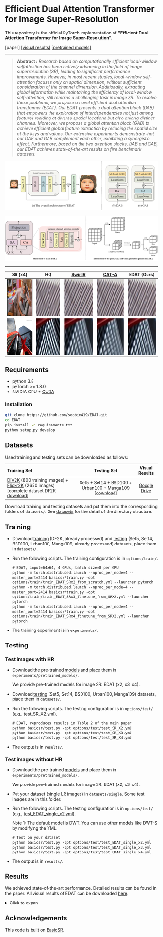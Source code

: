 # Efficient Dual Attention Transformer for Image Super-Resolution
This repository is the official PyTorch implementation of **"Efficient Dual Attention Transformer for Image Super-Resolution".**

[paper] [[visual results]](https://drive.google.com/drive/folders/1b-JuaImuZ3j9hdBnQX8pRSWg7zOB2gJC) [[pretrained models]](https://drive.google.com/drive/folders/1xu2bz72zmdzbpZanOc9F__C8ctL3FH3z)

---

> **Abstract :** *Research based on computationally efficient local-window selfattention has been actively advancing in the field of image superresolution (SR), leading to significant performance improvements. However, in most recent studies, local-window self-attention focuses only on spatial dimension, without sufficient consideration of the channel dimension. Additionally, extracting global information while maintaining the efficiency of local-window self-attention, still remains a challenging task in image SR. To resolve these problems, we propose a novel efficient dual attention transformer (EDAT). Our EDAT presents a dual attention block (DAB) that empowers the exploration of interdependencies not just among features residing at diverse spatial locations but also among distinct channels. Moreover, we propose a global attention block (GAB) to achieve efficient global feature extraction by reducing the spatial size of the keys and values. Our extensive experiments demonstrate that our DAB and GAB complement each other, exhibiting a synergistic effect. Furthermore, based on the two attention blocks, DAB and GAB, our EDAT achieves state-of-the-art results on five benchmark datasets.*

![](figs/EDAT.png) 

<p align="center"><img src="figs/EDAT_2.png"  width=1000>

---

|                     SR (x4)                  |                        HQ                                              | [SwinIR](https://github.com/JingyunLiang/SwinIR) |  [CAT-A](https://github.com/zhengchen1999/CAT)      |                  EDAT (Ours)                   |
| :------------------------------------------: | :-----------------------------------------------:                     | :----------------------------------------------: | :-------------------------------------------: | :-------------------------------------------: |
| <img src="figs/barbara_SR_x4.png" height=120 width=175>| <img src="figs/barbara_HR_x4.jpg" height=120 width=175>     | <img src="figs/barbara_SwinIR_x4.jpg" height=120 width=175>| <img src="figs/barbara_CAT-A_x4.jpg" height=120 width=175>| <img src="figs/barbara_EDAT_x4.jpg" height=120 width=175>|
| <img src="figs/img_062_SR_x4.png" height=120 width=175>| <img src="figs/img_062_HR_x4.jpg" height=120 width=175>     | <img src="figs/img_062_SwinIR_x4.jpg" height=120 width=175>| <img src="figs/img_062_CAT-A_x4.jpg" height=120 width=175>| <img src="figs/img_062_EDAT_x4.jpg" height=120 width=175>|

## Requirements
- python 3.8
- pyTorch >= 1.8.0
- NVIDIA GPU + [CUDA](https://developer.nvidia.com/cuda-downloads)

### Installation
```bash
git clone https://github.com/soobin419/EDAT.git
cd EDAT
pip install -r requirements.txt
python setup.py develop
```

## Datasets

Used training and testing sets can be downloaded as follows:

| Training Set                                                 |                         Testing Set                          |                        Visual Results                        |
| :----------------------------------------------------------- | :----------------------------------------------------------: | :----------------------------------------------------------: |
| [DIV2K](https://data.vision.ee.ethz.ch/cvl/DIV2K/) (800 training images) +  [Flickr2K](https://cv.snu.ac.kr/research/EDSR/Flickr2K.tar) (2650 images) [complete dataset DF2K [download](https://drive.google.com/file/d/1TubDkirxl4qAWelfOnpwaSKoj3KLAIG4/view?usp=share_link)] | Set5 + Set14 + BSD100 + Urban100 + Manga109 [[download](https://drive.google.com/file/d/1n-7pmwjP0isZBK7w3tx2y8CTastlABx1/view?usp=sharing)] | [Google Drive](https://drive.google.com/drive/folders/1b-JuaImuZ3j9hdBnQX8pRSWg7zOB2gJC)|

Download training and testing datasets and put them into the corresponding folders of `datasets/`. See [datasets](datasets/README.md) for the detail of the directory structure.

## Training

- Download [training](https://drive.google.com/file/d/1TubDkirxl4qAWelfOnpwaSKoj3KLAIG4/view?usp=share_link) (DF2K, already processed) and [testing](https://drive.google.com/file/d/1yMbItvFKVaCT93yPWmlP3883XtJ-wSee/view?usp=sharing) (Set5, Set14, BSD100, Urban100, Manga109, already processed) datasets, place them in `datasets/`.

- Run the following scripts. The training configuration is in `options/train/`.

  ```shell
  # EDAT, input=64x64, 4 GPUs, batch size=8 per GPU
  python -m torch.distributed.launch --nproc_per_node=4 --master_port=2414 basicsr/train.py -opt options/train/train_EDAT_SRx2_from_scratch.yml --launcher pytorch
  python -m torch.distributed.launch --nproc_per_node=4 --master_port=2414 basicsr/train.py -opt options/train/train_EDAT_SRx3_finetune_from_SRX2.yml --launcher pytorch
  python -m torch.distributed.launch --nproc_per_node=4 --master_port=2414 basicsr/train.py -opt options/train/train_EDAT_SRx4_finetune_from_SRX2.yml --launcher pytorch
  ```

- The training experiment is in `experiments/`.

## Testing

### Test images with HR

- Download the pre-trained [models](https://drive.google.com/drive/folders/1xu2bz72zmdzbpZanOc9F__C8ctL3FH3z) and place them in `experiments/pretrained_models/`.

  We provide pre-trained models for image SR: EDAT (x2, x3, x4).

- Download [testing](https://drive.google.com/file/d/1yMbItvFKVaCT93yPWmlP3883XtJ-wSee/view?usp=sharing) (Set5, Set14, BSD100, Urban100, Manga109) datasets, place them in `datasets/`.

- Run the following scripts. The testing configuration is in `options/test/` (e.g., [test_SR_X2.yml](options/test/test_SR_X2.yml)).


  ```shell 
  # EDAT, reproduces results in Table 2 of the main paper
  python basicsr/test.py -opt options/test/test_SR_X2.yml
  python basicsr/test.py -opt options/test/test_SR_X3.yml
  python basicsr/test.py -opt options/test/test_SR_X4.yml
  ```

- The output is in `results/`.

### Test images without HR

- Download the pre-trained [models](https://drive.google.com/drive/folders/1xu2bz72zmdzbpZanOc9F__C8ctL3FH3z) and place them in `experiments/pretrained_models/`.

  We provide pre-trained models for image SR: EDAT (x2, x3, x4).

- Put your dataset (single LR images) in `datasets/single`. Some test images are in this folder.

- Run the following scripts. The testing configuration is in `options/test/` (e.g., [test_EDAT_single_x2.yml](options/test/test_EDAT_single_x2.yml)).

    Note 1: The default model is DWT. You can use other models like DWT-S by modifying the YML.

  ```shell
  # Test on your dataset
  python basicsr/test.py -opt options/test/test_EDAT_single_x2.yml
  python basicsr/test.py -opt options/test/test_EDAT_single_x3.yml
  python basicsr/test.py -opt options/test/test_EDAT_single_x4.yml
  ```

- The output is in `results/`.

## Results

We achieved state-of-the-art performance. Detailed results can be found in the paper. All visual results of EDAT can be downloaded [here](https://drive.google.com/drive/folders/1b-JuaImuZ3j9hdBnQX8pRSWg7zOB2gJC).

<details>
<summary>Click to expan</summary>

- results in Table 3 of the main paper

<p align="center">
  <img width="900" src="figs/Table3.PNG">
</p>

- visual comparison (x4) in the main paper

<p align="center">
  <img width="900" src="figs/Figure5.png">
</p>
</details>

## Acknowledgements

This code is built on  [BasicSR](https://github.com/XPixelGroup/BasicSR).

